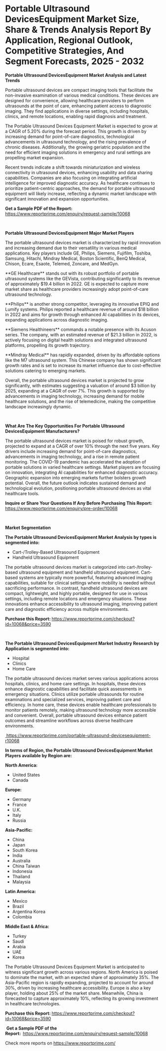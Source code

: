 <p><h1>Portable Ultrasound DevicesEquipment Market Size, Share & Trends Analysis Report By Application, Regional Outlook, Competitive Strategies, And Segment Forecasts, 2025 - 2032</h1></p><p><strong>Portable Ultrasound DevicesEquipment Market Analysis and Latest Trends</strong></p>
<p><p>Portable ultrasound devices are compact imaging tools that facilitate the non-invasive examination of various medical conditions. These devices are designed for convenience, allowing healthcare providers to perform ultrasounds at the point of care, enhancing patient access to diagnostic imaging. They find applications in diverse settings, including hospitals, clinics, and remote locations, enabling rapid diagnosis and treatment.</p><p>The Portable Ultrasound Devices Equipment Market is expected to grow at a CAGR of 5.20% during the forecast period. This growth is driven by increasing demand for point-of-care diagnostics, technological advancements in ultrasound technology, and the rising prevalence of chronic diseases. Additionally, the growing geriatric population and the need for efficient imaging solutions in emergency and rural settings are propelling market expansion.</p><p>Recent trends indicate a shift towards miniaturization and wireless connectivity in ultrasound devices, enhancing usability and data sharing capabilities. Companies are also focusing on integrating artificial intelligence for improved diagnostic accuracy. As healthcare continues to prioritize patient-centric approaches, the demand for portable ultrasound equipment will likely increase, reflecting a dynamic market landscape with significant innovation and expansion opportunities.</p></p>
<p><strong>Get a Sample PDF of the Report:&nbsp;</strong> <a href="https://www.reportprime.com/enquiry/request-sample/10068?utm_campaign=2603&utm_medium=2&utm_source=Github&utm_content=ia&utm_term=20032025&utm_id=portable-ultrasound-devicesequipment">https://www.reportprime.com/enquiry/request-sample/10068</a></p>
<p>&nbsp;</p>
<p><strong>Portable Ultrasound DevicesEquipment Major Market Players</strong></p>
<p><p>The portable ultrasound devices market is characterized by rapid innovation and increasing demand due to their versatility in various medical applications. Key players include GE, Philips, Siemens, Fujifilm, Toshiba, Samsung, Hitachi, Mindray Medical, Boston Scientific, BenQ Medical, Chison, Ecare, Esaote, Telemed, Zoncare, and MedGyn.</p><p>**GE Healthcare** stands out with its robust portfolio of portable ultrasound systems like the GEVista, contributing significantly to its revenue of approximately $19.4 billion in 2022. GE is expected to capture more market share as healthcare providers increasingly adopt point-of-care ultrasound technology.</p><p>**Philips** is another strong competitor, leveraging its innovative EPIQ and Lumify systems. Philips reported a healthcare revenue of around $18 billion in 2022 and aims for growth through enhanced AI capabilities in its devices, expanding applications across diagnostic imaging.</p><p>**Siemens Healthineers** commands a notable presence with its Acuson series. The company, with an estimated revenue of $21.3 billion in 2022, is actively focusing on digital health solutions and integrated ultrasound platforms, propelling its growth trajectory.</p><p>**Mindray Medical** has rapidly expanded, driven by its affordable options like the M7 ultrasound system. This Chinese company has shown significant growth rates and is set to increase its market influence due to cost-effective solutions catering to emerging markets.</p><p>Overall, the portable ultrasound devices market is projected to grow significantly, with estimates suggesting a valuation of around $3 billion by 2025, expanding at a CAGR of over 7%. This growth is supported by advancements in imaging technology, increasing demand for mobile healthcare solutions, and the rise of telemedicine, making the competitive landscape increasingly dynamic.</p></p>
<p>&nbsp;</p>
<p><strong>What Are The Key Opportunities For Portable Ultrasound DevicesEquipment Manufacturers?</strong></p>
<p><p>The portable ultrasound devices market is poised for robust growth, projected to expand at a CAGR of over 10% through the next five years. Key drivers include increasing demand for point-of-care diagnostics, advancements in imaging technology, and a rise in remote patient monitoring. The COVID-19 pandemic has accelerated the adoption of portable solutions in varied healthcare settings. Market players are focusing on innovation, integrating AI capabilities for enhanced diagnostic accuracy. Geographic expansion into emerging markets further bolsters growth potential. Overall, the future outlook indicates sustained demand and technological evolution, positioning portable ultrasound devices as vital healthcare tools.</p></p>
<p><strong>Inquire or Share Your Questions If Any Before Purchasing This Report:</strong> <a href="https://www.reportprime.com/enquiry/pre-order/10068?utm_campaign=2603&utm_medium=2&utm_source=Github&utm_content=ia&utm_term=20032025&utm_id=portable-ultrasound-devicesequipment">https://www.reportprime.com/enquiry/pre-order/10068</a></p>
<p>&nbsp;</p>
<p><strong>Market Segmentation</strong></p>
<p><strong>The Portable Ultrasound DevicesEquipment Market Analysis by types is segmented into:</strong></p>
<p><ul><li>Cart-/Trolley-Based Ultrasound Equipment</li><li>Handheld Ultrasound Equipment</li></ul></p>
<p><p>The portable ultrasound devices market is categorized into cart-/trolley-based ultrasound equipment and handheld ultrasound equipment. Cart-based systems are typically more powerful, featuring advanced imaging capabilities, suitable for clinical settings where mobility is needed without sacrificing performance. In contrast, handheld ultrasound devices are compact, lightweight, and highly portable, designed for use in various settings, including remote locations and emergency situations. These innovations enhance accessibility to ultrasound imaging, improving patient care and diagnostic efficiency across multiple environments.</p></p>
<p><strong>Purchase this Report:&nbsp;</strong><a href="https://www.reportprime.com/checkout?id=10068&price=3590&utm_campaign=2603&utm_medium=2&utm_source=Github&utm_content=ia&utm_term=20032025&utm_id=portable-ultrasound-devicesequipment">https://www.reportprime.com/checkout?id=10068&price=3590</a></p>
<p>&nbsp;</p>
<p><strong>The Portable Ultrasound DevicesEquipment Market Industry Research by Application is segmented into:</strong></p>
<p><ul><li>Hospital</li><li>Clinics</li><li>Home Care</li></ul></p>
<p><p>The portable ultrasound devices market serves various applications across hospitals, clinics, and home care settings. In hospitals, these devices enhance diagnostic capabilities and facilitate quick assessments in emergency situations. Clinics utilize portable ultrasounds for routine examinations and specialized services, improving patient care and efficiency. In home care, these devices enable healthcare professionals to monitor patients remotely, making ultrasound technology more accessible and convenient. Overall, portable ultrasound devices enhance patient outcomes and streamline workflows across diverse healthcare environments.</p></p>
<p><a href="https://www.reportprime.com/portable-ultrasound-devicesequipment-r10068?utm_campaign=2603&utm_medium=2&utm_source=Github&utm_content=ia&utm_term=20032025&utm_id=portable-ultrasound-devicesequipment">&nbsp;https://www.reportprime.com/portable-ultrasound-devicesequipment-r10068</a></p>
<p><strong>In terms of Region, the Portable Ultrasound DevicesEquipment Market Players available by Region are:</strong></p>
<p>
    <p> <strong> North America: </strong>
        <ul>
            <li>United States</li>
            <li>Canada</li>
        </ul>
        </p> 
    <p> <strong> Europe: </strong>
        <ul>
            <li>Germany</li>
            <li>France</li>
            <li>U.K.</li>
            <li>Italy</li>
            <li>Russia</li>
        </ul>
        </p> 
    <p> <strong> Asia-Pacific: </strong>
        <ul>
            <li>China</li>
            <li>Japan</li>
            <li>South Korea</li>
            <li>India</li>
            <li>Australia</li>
            <li>China Taiwan</li>
            <li>Indonesia</li>
            <li>Thailand</li>
            <li>Malaysia</li>
        </ul>
        </p> 
    <p> <strong> Latin America: </strong>
        <ul>
            <li>Mexico</li>
            <li>Brazil</li>
            <li>Argentina Korea</li>
            <li>Colombia</li>
        </ul>
        </p> 
    <p> <strong> Middle East & Africa: </strong>
        <ul>
            <li>Turkey</li>
            <li>Saudi</li>
            <li>Arabia</li>
            <li>UAE</li>
            <li>Korea</li>
        </ul>
    </p>
    </p>
<p><p>The Portable Ultrasound Devices Equipment Market is anticipated to witness significant growth across various regions. North America is poised to dominate the market, with an expected share of approximately 35%. The Asia-Pacific region is rapidly expanding, projected to account for around 30%, driven by increasing healthcare accessibility. Europe is also a key player, holding about 25% of the market share. Meanwhile, China is forecasted to capture approximately 10%, reflecting its growing investment in healthcare technologies.</p></p>
<p><strong>Purchase this Report: </strong><a href="https://www.reportprime.com/checkout?id=10068&price=3590&utm_campaign=2603&utm_medium=2&utm_source=Github&utm_content=ia&utm_term=20032025&utm_id=portable-ultrasound-devicesequipment">https://www.reportprime.com/checkout?id=10068&price=3590</a></p>
<p>&nbsp;<strong>Get a Sample PDF of the Report:&nbsp;&nbsp;</strong><a href="https://www.reportprime.com/enquiry/request-sample/10068?utm_campaign=2603&utm_medium=2&utm_source=Github&utm_content=ia&utm_term=20032025&utm_id=portable-ultrasound-devicesequipment">https://www.reportprime.com/enquiry/request-sample/10068</a></p>
<p><strong></strong></p>
<p>Check more reports on <a href="https://www.reportprime.com/?utm_campaign=2603&utm_medium=2&utm_source=Github&utm_content=ia&utm_term=20032025&utm_id=portable-ultrasound-devicesequipment">https://www.reportprime.com/</a></p>